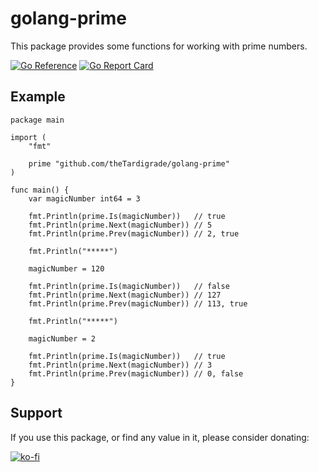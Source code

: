 # golang-prime

This package provides some functions for working with prime numbers.

[![Go Reference](https://pkg.go.dev/badge/github.com/theTardigrade/golang-prime.svg)](https://pkg.go.dev/github.com/theTardigrade/golang-prime) [![Go Report Card](https://goreportcard.com/badge/github.com/theTardigrade/golang-prime)](https://goreportcard.com/report/github.com/theTardigrade/golang-prime)

## Example

```golang
package main

import (
	"fmt"

	prime "github.com/theTardigrade/golang-prime"
)

func main() {
	var magicNumber int64 = 3

	fmt.Println(prime.Is(magicNumber))   // true
	fmt.Println(prime.Next(magicNumber)) // 5
	fmt.Println(prime.Prev(magicNumber)) // 2, true

	fmt.Println("*****")

	magicNumber = 120

	fmt.Println(prime.Is(magicNumber))   // false
	fmt.Println(prime.Next(magicNumber)) // 127
	fmt.Println(prime.Prev(magicNumber)) // 113, true

	fmt.Println("*****")

	magicNumber = 2

	fmt.Println(prime.Is(magicNumber))   // true
	fmt.Println(prime.Next(magicNumber)) // 3
	fmt.Println(prime.Prev(magicNumber)) // 0, false
}
```

## Support

If you use this package, or find any value in it, please consider donating:

[![ko-fi](https://ko-fi.com/img/githubbutton_sm.svg)](https://ko-fi.com/S6S2EIRL0)